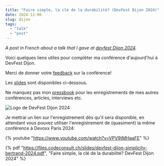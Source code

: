 ```yaml
---
title: "Faire simple, la clé de la durabilité? (DevFest Dijon 2024)"
date: 2024-12-06
slug: dijon
tags: 
  - "talk"
  - "post"
---
```


_A post in French about a talk that I gave at 
[devfest Dijon 2024](https://devfest.developers-group-dijon.fr/)._

<!-- excerpt -->

Voici quelques liens utiles pour complèter ma
conférence d'aujourd'hui à DevFest Dijon.

Merci de donner votre [feedback](https://openfeedback.io/devfest-dijon-2024/2024-12-06/3rb92EY4gWzUQwDK3FlS) sur la conférence!

Les [slides](https://files.codeconsult.ch/slides/devfest-dijon-simplicity-bertrand-2024.pdf) sont disponibles ci-dessous.

Ne manquez pas mon [pressbook](/pressbook) pour les enregistrements de mes autres conférences, articles, interviews etc.

![Logo de DevFest Dijon 2024](/assets/images/devfest-dijon-2024.webp)

Je mettrai un lien sur l'enregistrement dès qu'il sera
disponible, en attendant vous pouvez utiliser l'enregistrement
de (quasiment) la même conférence à Devoxx Paris 2024:

{% youtube "https://www.youtube.com/watch?v=VPV9tMHaaFE" %}

{% pdf
"https://files.codeconsult.ch/slides/devfest-dijon-simplicity-bertrand-2024.pdf",
"Faire simple, la clé de la durabilité? DevFest Dijon 2024"
%}


